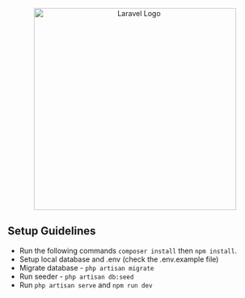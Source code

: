 <p align="center"><a href="https://laravel.com" target="_blank"><img src="https://raw.githubusercontent.com/laravel/art/master/logo-lockup/5%20SVG/2%20CMYK/1%20Full%20Color/laravel-logolockup-cmyk-red.svg" width="400" alt="Laravel Logo"></a></p>

## Setup Guidelines

- Run the following commands `composer install` then `npm install`.
- Setup local database and .env (check the .env.example file)
- Migrate database - `php artisan migrate`
- Run seeder - `php artisan db:seed`
- Run `php artisan serve` and `npm run dev`

